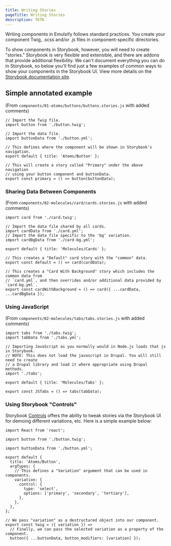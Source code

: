 ```yaml
---
title: Writing Stories
pageTitle: Writing Stories
description: TKTK
---
```


Writing components in Emulsify follows standard practices. You create your component Twig, .scss and/or .js files in component-specific directories.

To show components in Storybook, however, you will need to create "stories." Storybook is very flexible and extensible, and there are addons that provide additional flexibility. We can't document everything you can do in Storybook, so below you'll find just a few examples of common ways to show your components in the Storybook UI. View more details on the [Storybook documentation site](https://storybook.js.org/docs/react/writing-stories/introduction).

## Simple annotated example

(From `components/01-atoms/buttons/buttons.stories.js` with added comments)

```
// Import the Twig file.
import button from './button.twig';

// Import the data file.
import buttonData from './button.yml';

// This defines where the component will be shown in Storybook's navigation.
export default { title: 'Atoms/Button' };

// This will create a story called "Primary" under the above navigation
// using your button component and buttonData.
export const primary = () => button(buttonData);

```

### Sharing Data Between Components

(From `components/02-molecules/card/cards.stories.js` with added comments)

```
import card from './card.twig';

// Import the data file shared by all cards.
import cardData from './card.yml';
// Import the data file specific to the 'bg' variation.
import cardBgData from './card-bg.yml';

export default { title: 'Molecules/Cards' };

// This creates a "Default" card story with the "common" data.
export const default = () => card(cardData);

// This creates a "Card With Background" story which includes the common data from
// `card.yml`, and then overrides and/or additional data provided by `card-bg.yml`.
export const cardWithBackground = () => card({ ...cardData, ...cardBgData });

```

### Using JavaScript

(From `components/02-molecules/tabs/tabs.stories.js` with added comments)

```
import tabs from './tabs.twig';
import tabData from './tabs.yml';

// Importing JavaScript as you normally would in Node.js loads that js in Storybook.
// NOTE: This does not load the javascript in Drupal. You will still need to create
// a Drupal library and load it where appropriate using Drupal methods.
import './tabs';

export default { title: 'Molecules/Tabs' };

export const JSTabs = () => tabs(tabData);

```

### Using Storybook "Controls"

Storybook [Controls](https://storybook.js.org/docs/react/essentials/controls) offers the ability to tweak stories via the Storybook UI for demoing different variations, etc. Here is a simple example below:

```
import React from 'react';

import button from './button.twig';

import buttonData from './button.yml';

export default {
  title: 'Atoms/Button',
  argTypes: {
    // This defines a "Variation" argument that can be used in components.
    variation: {
      control: {
        type: 'select',
        options: ['primary', 'secondary', 'tertiary'],
      },
    },
  },
};

// We pass "variation" as a destructured object into our component.
export const twig = ({ variation }) =>
  // Finally, we can pass the selected variation as a property of the component.
  button({ ...buttonData, button_modifiers: [variation] });

```
